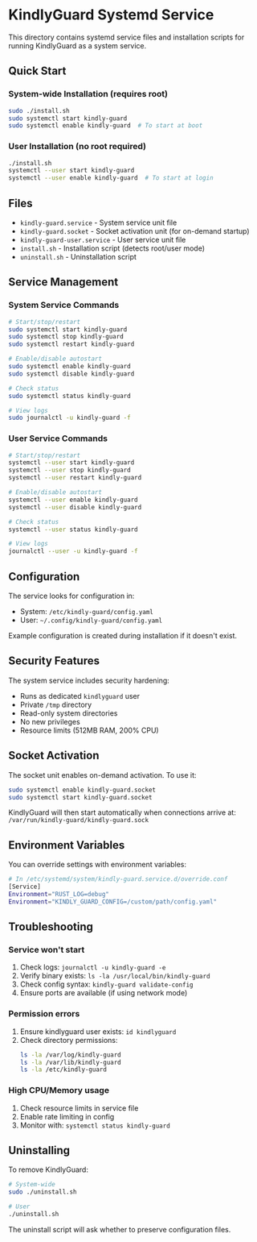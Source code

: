 # KindlyGuard Systemd Service

This directory contains systemd service files and installation scripts for running KindlyGuard as a system service.

## Quick Start

### System-wide Installation (requires root)

```bash
sudo ./install.sh
sudo systemctl start kindly-guard
sudo systemctl enable kindly-guard  # To start at boot
```

### User Installation (no root required)

```bash
./install.sh
systemctl --user start kindly-guard
systemctl --user enable kindly-guard  # To start at login
```

## Files

- `kindly-guard.service` - System service unit file
- `kindly-guard.socket` - Socket activation unit (for on-demand startup)
- `kindly-guard-user.service` - User service unit file
- `install.sh` - Installation script (detects root/user mode)
- `uninstall.sh` - Uninstallation script

## Service Management

### System Service Commands

```bash
# Start/stop/restart
sudo systemctl start kindly-guard
sudo systemctl stop kindly-guard
sudo systemctl restart kindly-guard

# Enable/disable autostart
sudo systemctl enable kindly-guard
sudo systemctl disable kindly-guard

# Check status
sudo systemctl status kindly-guard

# View logs
sudo journalctl -u kindly-guard -f
```

### User Service Commands

```bash
# Start/stop/restart
systemctl --user start kindly-guard
systemctl --user stop kindly-guard
systemctl --user restart kindly-guard

# Enable/disable autostart
systemctl --user enable kindly-guard
systemctl --user disable kindly-guard

# Check status
systemctl --user status kindly-guard

# View logs
journalctl --user -u kindly-guard -f
```

## Configuration

The service looks for configuration in:
- System: `/etc/kindly-guard/config.yaml`
- User: `~/.config/kindly-guard/config.yaml`

Example configuration is created during installation if it doesn't exist.

## Security Features

The system service includes security hardening:
- Runs as dedicated `kindlyguard` user
- Private `/tmp` directory
- Read-only system directories
- No new privileges
- Resource limits (512MB RAM, 200% CPU)

## Socket Activation

The socket unit enables on-demand activation. To use it:

```bash
sudo systemctl enable kindly-guard.socket
sudo systemctl start kindly-guard.socket
```

KindlyGuard will then start automatically when connections arrive at:
`/var/run/kindly-guard/kindly-guard.sock`

## Environment Variables

You can override settings with environment variables:

```bash
# In /etc/systemd/system/kindly-guard.service.d/override.conf
[Service]
Environment="RUST_LOG=debug"
Environment="KINDLY_GUARD_CONFIG=/custom/path/config.yaml"
```

## Troubleshooting

### Service won't start

1. Check logs: `journalctl -u kindly-guard -e`
2. Verify binary exists: `ls -la /usr/local/bin/kindly-guard`
3. Check config syntax: `kindly-guard validate-config`
4. Ensure ports are available (if using network mode)

### Permission errors

1. Ensure kindlyguard user exists: `id kindlyguard`
2. Check directory permissions:
   ```bash
   ls -la /var/log/kindly-guard
   ls -la /var/lib/kindly-guard
   ls -la /etc/kindly-guard
   ```

### High CPU/Memory usage

1. Check resource limits in service file
2. Enable rate limiting in config
3. Monitor with: `systemctl status kindly-guard`

## Uninstalling

To remove KindlyGuard:

```bash
# System-wide
sudo ./uninstall.sh

# User
./uninstall.sh
```

The uninstall script will ask whether to preserve configuration files.